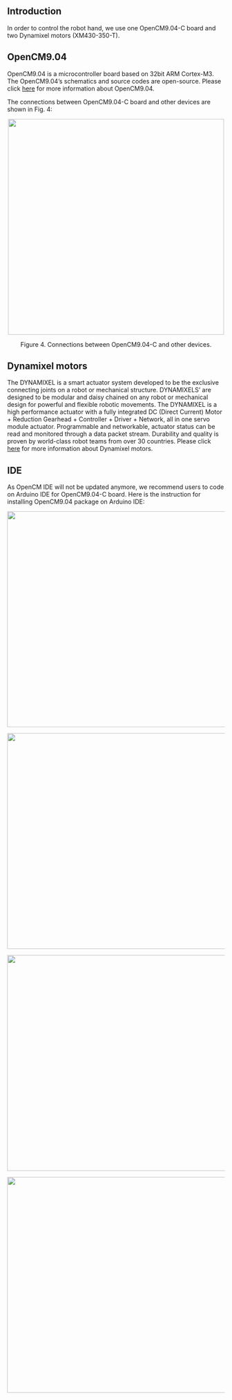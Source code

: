 ## Introduction
In order to control the robot hand, we use one OpenCM9.04-C board and two Dynamixel motors (XM430-350-T). 
## OpenCM9.04
OpenCM9.04 is a microcontroller board based on 32bit ARM Cortex-M3. The OpenCM9.04’s schematics and source codes are open-source. Please click [here](http://emanual.robotis.com/docs/en/parts/controller/opencm904/) for more information about OpenCM9.04.

The connections between OpenCM9.04-C board and other devices are shown in Fig. 4:
<p align="center">
  <img width="500" height="500" src="https://github.com/newdexterity/Aerial-Grasping-Robot-Hands/blob/master/Media/OpenCM9.04.png">
</p>

<p align="center"> 
  Figure 4. Connections between OpenCM9.04-C and other devices.
</p>   

## Dynamixel motors
The DYNAMIXEL is a smart actuator system developed to be the exclusive connecting joints on a robot or mechanical structure. DYNAMIXELS’ are designed to be modular and daisy chained on any robot or mechanical design for powerful and flexible robotic movements. The DYNAMIXEL is a high performance actuator with a fully integrated DC (Direct Current) Motor + Reduction Gearhead + Controller + Driver + Network, all in one servo module actuator. Programmable and networkable, actuator status can be read and monitored through a data packet stream. Durability and quality is proven by world-class robot teams from over 30 countries. Please click [here](http://www.robotis.us/dynamixel/) for more information about Dynamixel motors.

                                        

## IDE
As OpenCM IDE will not be updated anymore, we recommend users to code on Arduino IDE for OpenCM9.04-C board. Here is the instruction for installing OpenCM9.04 package on Arduino IDE:

<p align="center">
  <img width="700" height="500" src="https://github.com/newdexterity/Aerial-Grasping-Robot-Hands/blob/master/Media/opencmIDE1.png">
</p>

<p align="center">
  <img width="700" height="500" src="https://github.com/newdexterity/Aerial-Grasping-Robot-Hands/blob/master/Media/opencmIDE2.png">
</p>

<p align="center">
  <img width="700" height="500" src="https://github.com/newdexterity/Aerial-Grasping-Robot-Hands/blob/master/Media/opencmIDE3.png">
</p>

<p align="center">
  <img width="700" height="500" src="https://github.com/newdexterity/Aerial-Grasping-Robot-Hands/blob/master/Media/opencmIDE4.png">
</p>
